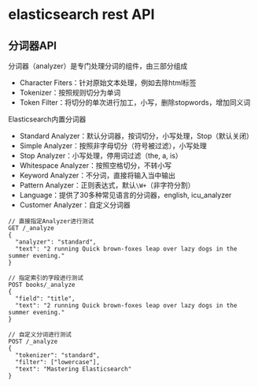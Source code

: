 # elasticsearch rest API

## 分词器API

分词器（analyzer）是专门处理分词的组件，由三部分组成

- Character Fiters：针对原始文本处理，例如去除html标签
- Tokenizer：按照规则切分为单词
- Token Filter：将切分的单次进行加工，小写，删除stopwords，增加同义词

Elasticsearch内置分词器

- Standard Analyzer：默认分词器，按词切分，小写处理，Stop（默认关闭）
- Simple Analyzer：按照非字母切分（符号被过滤），小写处理
- Stop Analyzer：小写处理，停用词过滤（the, a, is）
- Whitespace Analyzer：按照空格切分，不转小写
- Keyword Analyzer：不分词，直接将输入当中输出
- Pattern Analyzer：正则表达式，默认`\W+`（非字符分割）
- Language：提供了30多种常见语言的分词器，english, icu_analyzer
- Customer Analyzer：自定义分词器

```
// 直接指定Analyzer进行测试
GET /_analyze
{
  "analyzer": "standard",
  "text": "2 running Quick brown-foxes leap over lazy dogs in the summer evening."
}

// 指定索引的字段进行测试
POST books/_analyze
{
  "field": "title",
  "text": "2 running Quick brown-foxes leap over lazy dogs in the summer evening."
}

// 自定义分词进行测试
POST /_analyze
{
  "tokenizer": "standard",
  "filter": ["lowercase"],
  "text": "Mastering Elasticsearch"
}

```
